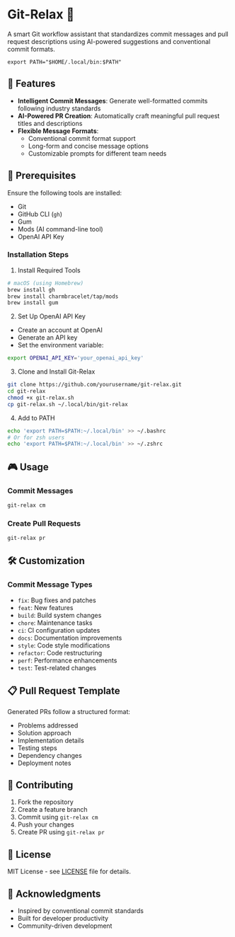 # Git-Relax 🚀 

A smart Git workflow assistant that standardizes commit messages and pull request descriptions using AI-powered suggestions and conventional commit formats.

`
export PATH="$HOME/.local/bin:$PATH"
`

## 🌟 Features

- **Intelligent Commit Messages**: Generate well-formatted commits following industry standards
- **AI-Powered PR Creation**: Automatically craft meaningful pull request titles and descriptions
- **Flexible Message Formats**:
  - Conventional commit format support
  - Long-form and concise message options
  - Customizable prompts for different team needs

## 🔧 Prerequisites

Ensure the following tools are installed:

- Git
- GitHub CLI (`gh`)
- Gum
- Mods (AI command-line tool)
- OpenAI API Key

### Installation Steps

1. Install Required Tools
```bash
# macOS (using Homebrew)
brew install gh
brew install charmbracelet/tap/mods
brew install gum
```

2. Set Up OpenAI API Key
- Create an account at OpenAI
- Generate an API key
- Set the environment variable:
```bash
export OPENAI_API_KEY='your_openai_api_key'
```

3. Clone and Install Git-Relax
```bash
git clone https://github.com/yourusername/git-relax.git
cd git-relax
chmod +x git-relax.sh
cp git-relax.sh ~/.local/bin/git-relax
```

4. Add to PATH
```bash
echo 'export PATH=$PATH:~/.local/bin' >> ~/.bashrc
# Or for zsh users
echo 'export PATH=$PATH:~/.local/bin' >> ~/.zshrc
```

## 🎮 Usage

### Commit Messages
```bash
git-relax cm
```

### Create Pull Requests
```bash
git-relax pr
```

## 🛠 Customization

### Commit Message Types
- `fix`: Bug fixes and patches
- `feat`: New features
- `build`: Build system changes
- `chore`: Maintenance tasks
- `ci`: CI configuration updates
- `docs`: Documentation improvements
- `style`: Code style modifications
- `refactor`: Code restructuring
- `perf`: Performance enhancements
- `test`: Test-related changes

## 📋 Pull Request Template

Generated PRs follow a structured format:
- Problems addressed
- Solution approach
- Implementation details
- Testing steps
- Dependency changes
- Deployment notes

## 🤝 Contributing

1. Fork the repository
2. Create a feature branch
3. Commit using `git-relax cm`
4. Push your changes
5. Create PR using `git-relax pr`

## 📄 License

MIT License - see [LICENSE](LICENSE) file for details.

## 🙏 Acknowledgments
- Inspired by conventional commit standards
- Built for developer productivity
- Community-driven development
